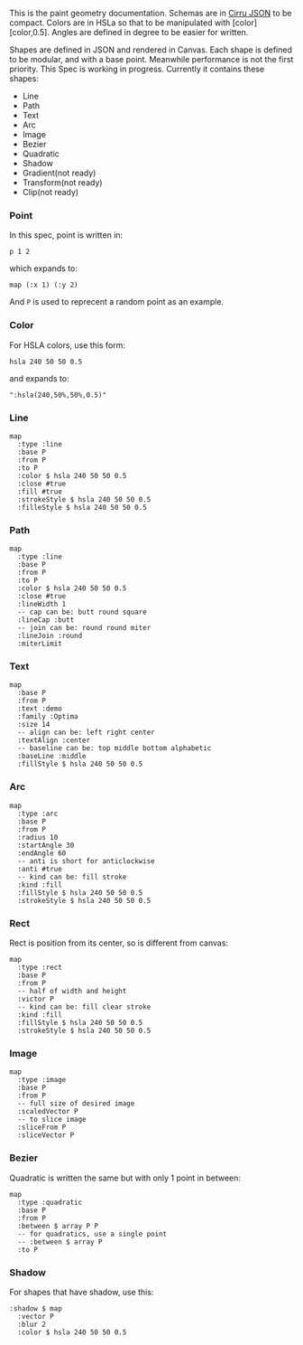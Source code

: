 
This is the paint geometry documentation.
Schemas are in [Cirru JSON][json] to be compact.
Colors are in HSLa so that to be manipulated with [color][color,0.5].
Angles are defined in degree to be easier for written.

[color]: https://www.npmjs.com/package/color
[json]: https://www.npmjs.com/package/cirru-json

Shapes are defined in JSON and rendered in Canvas.
Each shape is defined to be modular, and with a base point.
Meanwhile performance is not the first priority.
This Spec is working in progress. Currently it contains these shapes:

* Line
* Path
* Text
* Arc
* Image
* Bezier
* Quadratic
* Shadow
* Gradient(not ready)
* Transform(not ready)
* Clip(not ready)

### Point

In this spec, point is written in:

```cirru
p 1 2
```

which expands to:

```cirru
map (:x 1) (:y 2)
```

And `P` is used to reprecent a random point as an example.

### Color

For HSLA colors, use this form:

```cirru
hsla 240 50 50 0.5
```

and expands to:

```cirru
":hsla(240,50%,50%,0.5)"
```

### Line

```cirru
map
  :type :line
  :base P
  :from P
  :to P
  :color $ hsla 240 50 50 0.5
  :close #true
  :fill #true
  :strokeStyle $ hsla 240 50 50 0.5
  :filleStyle $ hsla 240 50 50 0.5
```

### Path

```cirru
map
  :type :line
  :base P
  :from P
  :to P
  :color $ hsla 240 50 50 0.5
  :close #true
  :lineWidth 1
  -- cap can be: butt round square
  :lineCap :butt
  -- join can be: round round miter
  :lineJoin :round
  :miterLimit
```

### Text

```cirru
map
  :base P
  :from P
  :text :demo
  :family :Optima
  :size 14
  -- align can be: left right center
  :textAlign :center
  -- baseline can be: top middle bottom alphabetic
  :baseLine :middle
  :fillStyle $ hsla 240 50 50 0.5
```

### Arc

```cirru
map
  :type :arc
  :base P
  :from P
  :radius 10
  :startAngle 30
  :endAngle 60
  -- anti is short for anticlockwise
  :anti #true
  -- kind can be: fill stroke
  :kind :fill
  :fillStyle $ hsla 240 50 50 0.5
  :strokeStyle $ hsla 240 50 50 0.5
```

### Rect

Rect is position from its center, so is different from canvas:

```cirru
map
  :type :rect
  :base P
  :from P
  -- half of width and height
  :victor P
  -- kind can be: fill clear stroke
  :kind :fill
  :fillStyle $ hsla 240 50 50 0.5
  :strokeStyle $ hsla 240 50 50 0.5
```

### Image

```cirru
map
  :type :image
  :base P
  :from P
  -- full size of desired image
  :scaledVector P
  -- to slice image
  :sliceFrom P
  :sliceVector P
```

### Bezier

Quadratic is written the same but with only 1 point in between:

```cirru
map
  :type :quadratic
  :base P
  :from P
  :between $ array P P
  -- for quadratics, use a single point
  -- :between $ array P
  :to P
```

### Shadow

For shapes that have shadow, use this:

```cirru
:shadow $ map
  :vector P
  :blur 2
  :color $ hsla 240 50 50 0.5
```
